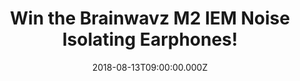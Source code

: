 ---
campaign-uuid: "c-1d6767a7-eeff-4e1c-8553-9d9167932bab"
type: "Competition"
category: "Technology"
date: "2018-08-13T09:00:00.000Z"
end-date: "2018-09-13T23:59:00.000Z"
disable-form: false
is_promoted: true
has_entry_page: true
title: "Win the Brainwavz M2 IEM Noise Isolating Earphones!"
competition-description: "<p>Intense, Detailed Bass, Comfortable Fit, Silver, Oxygen\
  \ Free Cable… YES! we are talking about the brand new Brainwavz M2 IEM earphones!\
  \ A totally MUST for all music lovers!</p>\r\n<p>Do you want them? Click below and\
  \ they could be yours!</p>"
hero-header: "Win the Brainwavz M2 IEM Noise Isolating Earphones!"
terms-confirmation: "N/A"
banner-img: "https://assets.expresslyapp.com/asset-632ca6ca-14b9-4277-a9b0-de743ae20414.jpg"
logo-left-href: "http://brainwavzaudio.com"
logo-left-image: "https://assets.expresslyapp.com/asset-48c854bd-e1bf-4f56-87b1-ae3abcac173c.jpg"
logo-left-title: "BRAINWAVZ"
bg-image-hero: "https://assets.expresslyapp.com/asset-e9ec8511-2325-41ba-9409-7934cfc51546.jpg"
bg-image-first: "https://assets.expresslyapp.com/asset-8d5417a4-bccd-4fac-8ece-c0bdc327e7ae.jpg"
bg-image-second: "https://assets.expresslyapp.com/asset-7985f846-4f67-4ca1-b15a-cada4765e4ed.jpg"
section1-content: "<p>The Brainwavz M2 IEM noise isolating earphones are perfect for\
  \ all music lovers! Featuring a mature, detailed and refined sound they are designed\
  \ to sound good with any genre of music without sacrificing clarity and performance.</p>\
  \ \r\n<p>Regardless of who your favourite band is Brainwavz will not only keep them\
  \ sounding great but also keep commuting noise out with noise isolation.</p>"
section2-content: "<p>Coming with a high quality silver oxygen based cable which is\
  \ durable and lightweight along with lots of ear tips for added comfort and enjoyable\
  \ listening, what are you waiting for?</p>\r\n<p>Enter the form below for a chance\
  \ to win these amazing earphones!</p>"
entry-title: "Win the Brainwavz M2 IEM Noise Isolating Earphones!"
entry-content: "Enter the draw to win the Brainwavz M2 IEM Noise Isolating Earphones\
  \ by completing the form below before 23:59 on 13th of September 2018."
has-winner: false
prize-description: "Brainwavz M2 IEM Noise Isolating Earphones"
special-conditions: "Multiple entries are allowed up to one every day."
---